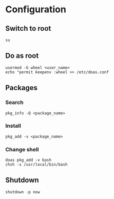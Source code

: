 # Configuration

## Switch to root

```
su
```

## Do as root

```
usermod -G wheel <user_name>
echo "permit keepenv :wheel >> /etc/doas.conf
```

## Packages

### Search

```
pkg_info -Q <package_name>
```

### Install

```
pkg_add -v <package_name>
```

### Change shell

```
doas pkg_add -v bash
chsh -s /usr/local/bin/bash
```

## Shutdown

```
shutdown -p now
```
